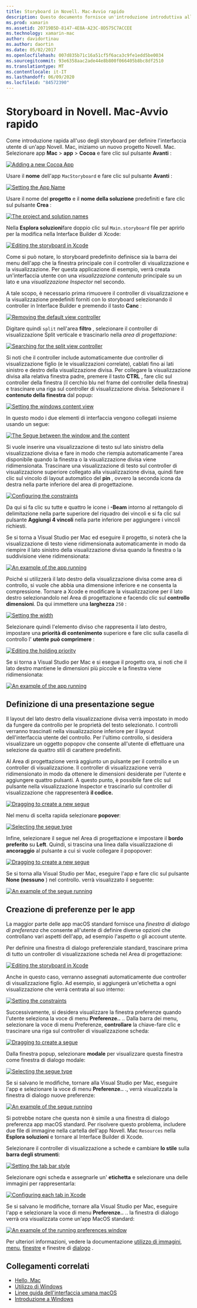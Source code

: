 ```yaml
---
title: Storyboard in Novell. Mac-Avvio rapido
description: Questo documento fornisce un'introduzione introduttiva alla creazione di interfacce utente macOS con storyboard in Novell. Mac. Viene descritto come creare un segue e creare una finestra delle preferenze.
ms.prod: xamarin
ms.assetid: 20719B5D-8147-4E8A-A23C-8D575C7ACCEE
ms.technology: xamarin-mac
author: davidortinau
ms.author: daortin
ms.date: 05/02/2017
ms.openlocfilehash: 007d835b71c16a51cf5f6aca3c9fe1edd5be0034
ms.sourcegitcommit: 93e6358aac2ade44e8b800f066405b8bc8df2510
ms.translationtype: MT
ms.contentlocale: it-IT
ms.lasthandoff: 06/09/2020
ms.locfileid: "84572390"
---
```

# <a name="storyboards-in-xamarinmac-quick-start"></a>Storyboard in Novell. Mac-Avvio rapido

Come introduzione rapida all'uso degli storyboard per definire l'interfaccia utente di un'app Novell. Mac, iniziamo un nuovo progetto Novell. Mac. Selezionare app **Mac**  >  **app**  >  **Cocoa** e fare clic sul pulsante **Avanti** :

[![](quickstart-images/qs01.png "Adding a new Cocoa App")](quickstart-images/qs01.png#lightbox)

Usare il **nome** dell'app `MacStoryboard` e fare clic sul pulsante **Avanti** :

[![](quickstart-images/qs02.png "Setting the App Name")](quickstart-images/qs02.png#lightbox)

Usare il nome del **progetto** e il **nome della soluzione** predefiniti e fare clic sul pulsante **Crea** :

[![](quickstart-images/qs03.png "The project and solution names")](quickstart-images/qs03.png#lightbox)

Nella **Esplora soluzioni**fare doppio clic sul `Main.storyboard` file per aprirlo per la modifica nella Interface Builder di Xcode:

[![](quickstart-images/qs04.png "Editing the storyboard in Xcode")](quickstart-images/qs04.png#lightbox)

Come si può notare, lo storyboard predefinito definisce sia la barra dei menu dell'app che la finestra principale con il controller di visualizzazione e la visualizzazione. Per questa applicazione di esempio, verrà creata un'interfaccia utente con una _visualizzazione contenuto_ principale su un lato e una _visualizzazione Inspector_ nel secondo.

A tale scopo, è necessario prima rimuovere il controller di visualizzazione e la visualizzazione predefiniti forniti con lo storyboard selezionando il controller in Interface Builder e premendo il tasto **Canc** :

[![](quickstart-images/qs05.png "Removing the default view controller")](quickstart-images/qs05.png#lightbox)

Digitare quindi `split` nell'area **filtro** , selezionare il controller di visualizzazione Split verticale e trascinarlo nella _area di progettazione_:

[![](quickstart-images/qs06.png "Searching for the split view controller")](quickstart-images/qs06.png#lightbox)

Si noti che il controller include automaticamente due controller di visualizzazione figlio (e le visualizzazioni correlate), cablati fino ai lati sinistro e destro della visualizzazione divisa. Per collegare la visualizzazione divisa alla relativa finestra padre, premere il tasto **CTRL** , fare clic sul controller della finestra (il cerchio blu nel frame del controller della finestra) e trascinare una riga sul controller di visualizzazione divisa. Selezionare il **contenuto della finestra** dal popup:

[![](quickstart-images/qs07.png "Setting the windows content view")](quickstart-images/qs07.png#lightbox)

In questo modo i due elementi di interfaccia vengono collegati insieme usando un segue:

[![](quickstart-images/qs08.png "The Segue between the window and the content")](quickstart-images/qs08.png#lightbox)

Si vuole inserire una visualizzazione di testo sul lato sinistro della visualizzazione divisa e fare in modo che riempia automaticamente l'area disponibile quando la finestra o la visualizzazione divisa viene ridimensionata. Trascinare una visualizzazione di testo sul controller di visualizzazione superiore collegato alla visualizzazione divisa, quindi fare clic sul vincolo di layout automatico del **pin** , ovvero la seconda icona da destra nella parte inferiore del area di progettazione.

[![](quickstart-images/qs09.png "Configuring the constraints")](quickstart-images/qs09.png#lightbox)

Da qui si fa clic su tutte e quattro le icone i **-Beam** intorno al rettangolo di delimitazione nella parte superiore del riquadro dei vincoli e si fa clic sul pulsante **Aggiungi 4 vincoli** nella parte inferiore per aggiungere i vincoli richiesti.

Se si torna a Visual Studio per Mac ed eseguire il progetto, si noterà che la visualizzazione di testo viene ridimensionata automaticamente in modo da riempire il lato sinistro della visualizzazione divisa quando la finestra o la suddivisione viene ridimensionata:

[![](quickstart-images/qs10.png "An example of the app running")](quickstart-images/qs10.png#lightbox)

Poiché si utilizzerà il lato destro della visualizzazione divisa come area di controllo, si vuole che abbia una dimensione inferiore e ne consenta la compressione. Tornare a Xcode e modificare la visualizzazione per il lato destro selezionandolo nel Area di progettazione e facendo clic sul **controllo dimensioni**. Da qui immettere una **larghezza** `250` :

[![](quickstart-images/qs11.png "Setting the width")](quickstart-images/qs11.png#lightbox)

Selezionare quindi l'elemento diviso che rappresenta il lato destro, impostare una **priorità di contenimento** superiore e fare clic sulla casella di controllo l' **utente può comprimere** :

[![](quickstart-images/qs12.png "Editing the holding priority")](quickstart-images/qs12.png#lightbox)

Se si torna a Visual Studio per Mac e si esegue il progetto ora, si noti che il lato destro mantiene le dimensioni più piccole e la finestra viene ridimensionata:

[![](quickstart-images/qs13.png "An example of the app running")](quickstart-images/qs13.png#lightbox)

<a name="Defining-a-Presentation-Segue"></a>

## <a name="defining-a-presentation-segue"></a>Definizione di una presentazione segue

Il layout del lato destro della visualizzazione divisa verrà impostato in modo da fungere da controllo per le proprietà del testo selezionato. I controlli verranno trascinati nella visualizzazione inferiore per il layout dell'interfaccia utente del controllo. Per l'ultimo controllo, si desidera visualizzare un oggetto popopov che consente all'utente di effettuare una selezione da quattro stili di carattere predefiniti.

Al Area di progettazione verrà aggiunto un pulsante per il controllo e un controller di visualizzazione. Il controller di visualizzazione verrà ridimensionato in modo da ottenere le dimensioni desiderate per l'utente e aggiungere quattro pulsanti. A questo punto, è possibile fare clic sul pulsante nella visualizzazione Inspector e trascinarlo sul controller di visualizzazione che rappresenterà **il codice.**

[![](quickstart-images/qs14.png "Dragging to create a new segue")](quickstart-images/qs14.png#lightbox)

Nel menu di scelta rapida selezionare **popover**: 

[![](quickstart-images/qs15.png "Selecting the segue type")](quickstart-images/qs15.png#lightbox)

Infine, selezionare il segue nel Area di progettazione e impostare il **bordo preferito** su **Left**. Quindi, si trascina una linea dalla visualizzazione di **ancoraggio** al pulsante a cui si vuole collegare il popopover:

[![](quickstart-images/qs16.png "Dragging to create a new segue")](quickstart-images/qs16.png#lightbox)

Se si torna alla Visual Studio per Mac, eseguire l'app e fare clic sul pulsante **None (nessuno** ) nel controllo. verrà visualizzato il seguente:

[![](quickstart-images/qs17.png "An example of the segue running")](quickstart-images/qs17.png#lightbox)

<a name="Creating-App-Preferences"></a>

## <a name="creating-app-preferences"></a>Creazione di preferenze per le app

La maggior parte delle app macOS standard fornisce una _finestra di dialogo di preferenza_ che consente all'utente di definire diverse opzioni che controllano vari aspetti dell'app, ad esempio l'aspetto o gli account utente.

Per definire una finestra di dialogo preferenziale standard, trascinare prima di tutto un controller di visualizzazione scheda nel Area di progettazione:

[![](quickstart-images/qs18.png "Editing the storyboard in Xcode")](quickstart-images/qs18.png#lightbox)

Anche in questo caso, verranno assegnati automaticamente due controller di visualizzazione figlio. Ad esempio, si aggiungerà un'etichetta a ogni visualizzazione che verrà centrata al suo interno:

[![](quickstart-images/qs19.png "Setting the constraints")](quickstart-images/qs19.png#lightbox)

Successivamente, si desidera visualizzare la finestra preferenze quando l'utente seleziona la voce di menu **Preferenze..** .. Dalla barra dei menu, selezionare la voce di menu Preferenze, **controllare** la chiave-fare clic e trascinare una riga sul controller di visualizzazione scheda:

[![](quickstart-images/qs20.png "Dragging to create a segue")](quickstart-images/qs20.png#lightbox)

Dalla finestra popup, selezionare **modale** per visualizzare questa finestra come finestra di dialogo modale:

[![](quickstart-images/qs21.png "Selecting the segue type")](quickstart-images/qs21.png#lightbox)

Se si salvano le modifiche, tornare alla Visual Studio per Mac, eseguire l'app e selezionare la voce di menu **Preferenze..** ., verrà visualizzata la finestra di dialogo nuove preferenze:

[![](quickstart-images/qs22.png "An example of the segue running")](quickstart-images/qs22.png#lightbox)

Si potrebbe notare che questa non è simile a una finestra di dialogo preferenza app macOS standard. Per risolvere questo problema, includere due file di immagine nella cartella dell'app Novell. Mac `Resources` nella **Esplora soluzioni** e tornare al Interface Builder di Xcode.

Selezionare il controller di visualizzazione a schede e cambiare **lo stile** sulla **barra degli strumenti**: 

[![](quickstart-images/qs23.png "Setting the tab bar style")](quickstart-images/qs23.png#lightbox)

Selezionare ogni scheda e assegnarle un' **etichetta** e selezionare una delle immagini per rappresentarla:

[![](quickstart-images/qs24.png "Configuring each tab in Xcode")](quickstart-images/qs24.png#lightbox)

Se si salvano le modifiche, tornare alla Visual Studio per Mac, eseguire l'app e selezionare la voce di menu **Preferenze..** .. la finestra di dialogo verrà ora visualizzata come un'app MacOS standard:

[![](quickstart-images/qs25.png "An example of the running preferences window")](quickstart-images/qs25.png#lightbox)

Per ulteriori informazioni, vedere la documentazione [utilizzo di immagini](~/mac/app-fundamentals/image.md), [menu](~/mac/user-interface/menu.md), [finestre](~/mac/user-interface/window.md) e finestre di [dialogo](~/mac/user-interface/dialog.md) .

## <a name="related-links"></a>Collegamenti correlati

- [Hello, Mac](~/mac/get-started/hello-mac.md)
- [Utilizzo di Windows](~/mac/user-interface/window.md)
- [Linee guida dell'interfaccia umana macOS](https://developer.apple.com/design/human-interface-guidelines/macos/overview/themes/)
- [Introduzione a Windows](https://developer.apple.com/library/mac/documentation/Cocoa/Conceptual/WinPanel/Introduction.html#//apple_ref/doc/uid/10000031-SW1)
